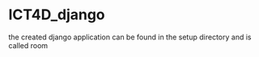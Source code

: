 # ICT4D_django

the created django application can be found in the setup directory and is called room
